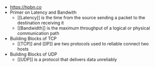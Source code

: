 - https://hpbn.co
- Primer on Latency and Bandwith
	- [[Latency]] is the time from the source sending a packet to the destination receiving it
	- [[Bandwidth]] is the maximum throughput of a logical or physical communication path
- Building Blocks of TCP
	- [[TCP]] and [[IP]] are two protocols used to reliable connect two hosts
- Building Blocks of UDP
	- [[UDP]] is a protocol that delivers data unreliably